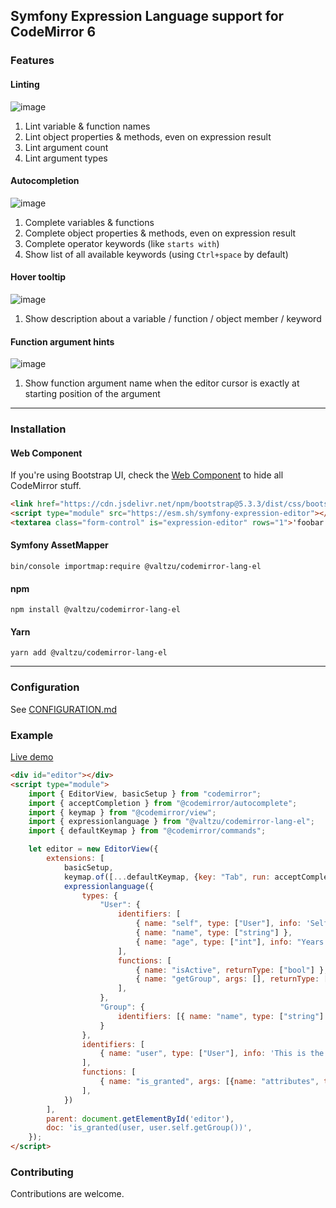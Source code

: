 ## Symfony Expression Language support for CodeMirror 6

### Features

#### Linting

![image](https://github.com/user-attachments/assets/7f7dca5b-51fb-41d0-bfe2-d64a6ac6bf85)

1. Lint variable & function names
1. Lint object properties & methods, even on expression result
1. Lint argument count
1. Lint argument types

#### Autocompletion

![image](https://github.com/valtzu/codemirror-lang-el/assets/652734/a5a7bfdc-2869-4cbb-98f6-0abe361d55ba)

1. Complete variables & functions
1. Complete object properties & methods, even on expression result
1. Complete operator keywords (like `starts with`)
1. Show list of all available keywords (using `Ctrl+space` by default)

#### Hover tooltip

![image](https://github.com/valtzu/codemirror-lang-el/assets/652734/3cfd7a49-4503-491c-972d-26d209ea26f3)

1. Show description about a variable / function / object member / keyword

#### Function argument hints

![image](https://github.com/user-attachments/assets/571e056a-3947-4eda-b118-4f1850428fc4)

1. Show function argument name when the editor cursor is exactly at starting position of the argument

---

### Installation

#### Web Component

If you're using Bootstrap UI, check the [Web Component](https://github.com/valtzu/symfony-expression-editor) to hide all CodeMirror stuff.

```html
<link href="https://cdn.jsdelivr.net/npm/bootstrap@5.3.3/dist/css/bootstrap.min.css" rel="stylesheet">
<script type="module" src="https://esm.sh/symfony-expression-editor"></script>
<textarea class="form-control" is="expression-editor" rows="1">'foobar' starts with 'foo'</textarea>
```

#### Symfony AssetMapper

```
bin/console importmap:require @valtzu/codemirror-lang-el
```

#### npm

```
npm install @valtzu/codemirror-lang-el
```

#### Yarn

```
yarn add @valtzu/codemirror-lang-el
```

---

### Configuration

See [CONFIGURATION.md](CONFIGURATION.md)

### Example

[Live demo](https://jsfiddle.net/turse2xq/)

```html
<div id="editor"></div>
<script type="module">
    import { EditorView, basicSetup } from "codemirror";
    import { acceptCompletion } from "@codemirror/autocomplete";
    import { keymap } from "@codemirror/view";
    import { expressionlanguage } from "@valtzu/codemirror-lang-el";
    import { defaultKeymap } from "@codemirror/commands";

    let editor = new EditorView({
        extensions: [
            basicSetup,
            keymap.of([...defaultKeymap, {key: "Tab", run: acceptCompletion}]),
            expressionlanguage({
                types: {
                    "User": {
                        identifiers: [
                            { name: "self", type: ["User"], info: 'Self-reference for property-access demonstration purposes' },
                            { name: "name", type: ["string"] },
                            { name: "age", type: ["int"], info: "Years since birthday", detail: "years" },
                        ],
                        functions: [
                            { name: "isActive", returnType: ["bool"] },
                            { name: "getGroup", args: [], returnType: ["Group"], info: 'Get the user group' },
                        ],
                    },
                    "Group": {
                        identifiers: [{ name: "name", type: ["string"] }]
                    }
                },
                identifiers: [
                    { name: "user", type: ["User"], info: 'This is the user' },
                ],
                functions: [
                    { name: "is_granted", args: [{name: "attributes", type: ["string"]}, {name: "object", type: ["object"], optional: true}], info: 'Check if subject has permission to the object', returnType: ['bool'] },
                ],
            })
        ],
        parent: document.getElementById('editor'),
        doc: 'is_granted(user, user.self.getGroup())',
    });
</script>
```

### Contributing

Contributions are welcome.
